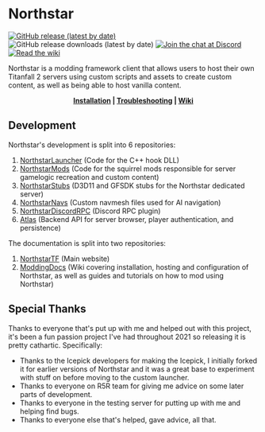 # Northstar

[![GitHub release (latest by date)](https://img.shields.io/github/v/release/R2Northstar/Northstar)](https://github.com/R2Northstar/Northstar/releases)
![GitHub release downloads (latest by date)](https://img.shields.io/github/downloads/R2Northstar/Northstar/latest/total)
[![Join the chat at Discord](https://img.shields.io/badge/chat-on%20discord-7289DA.svg)](https://northstar.tf/discord)
[![Read the wiki](https://img.shields.io/badge/wiki-MKDocs-important)](https://northstar.tf/wiki)

Northstar is a modding framework client that allows users to host their own Titanfall 2 servers using custom scripts and assets to create custom content, as well as being able to host vanilla content.

<p align="center"><strong>
<a href="https://docs.northstar.tf/Wiki/installing-northstar/basic-setup/">Installation</a> | <a href="https://docs.northstar.tf/Wiki/installing-northstar/troubleshooting/">Troubleshooting</a> | <a href="https://northstar.tf/wiki">Wiki</a>
</strong></p>

## Development

Northstar's development is split into 6 repositories:

1. [NorthstarLauncher](https://github.com/R2Northstar/NorthstarLauncher) (Code for the C++ hook DLL)
1. [NorthstarMods](https://github.com/R2Northstar/NorthstarMods) (Code for the squirrel mods responsible for server gamelogic recreation and custom content)
1. [NorthstarStubs](https://github.com/R2Northstar/NorthstarStubs) (D3D11 and GFSDK stubs for the Northstar dedicated server)
1. [NorthstarNavs](https://github.com/R2Northstar/NorthstarNavs) (Custom navmesh files used for AI navigation)
1. [NorthstarDiscordRPC](https://github.com/R2Northstar/NorthstarDiscordRPC) (Discord RPC plugin)
1. [Atlas](https://github.com/R2Northstar/Atlas) (Backend API for server browser, player authentication, and persistence)

The documentation is split into two repositories:
1. [NorthstarTF](https://github.com/R2Northstar/NorthstarTF) (Main website)
1. [ModdingDocs](https://github.com/R2Northstar/ModdingDocs) (Wiki covering installation, hosting and configuration of Northstar, as well as guides and tutorials on how to mod using Northstar)

## Special Thanks

Thanks to everyone that's put up with me and helped out with this project, it's been a fun passion project I've had throughout 2021 so releasing it is pretty cathartic. Specifically:

- Thanks to the Icepick developers for making the Icepick, I initially forked it for earlier versions of Northstar and it was a great base to experiment with stuff on before moving to the custom launcher.
- Thanks to everyone on R5R team for giving me advice on some later parts of development.
- Thanks to everyone in the testing server for putting up with me and helping find bugs.
- Thanks to everyone else that's helped, gave advice, all that.
